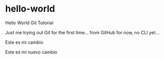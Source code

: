 # hello-world
Hello World Git Tutorial

Just me trying out Git for the first time... from GitHub for now, no CLI yet...

Este es mi cambio

Este es mi nuevo cambio